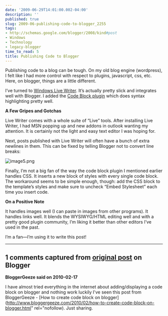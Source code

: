 ```yaml
---
date: '2009-06-29T14:01:00.002-04:00'
description: ''
published: true
slug: 2009-06-publishing-code-to-blogger_2255
tags:
- http://schemas.google.com/blogger/2008/kind#post
- Windows
- Technology
- legacy-blogger
time_to_read: 5
title: Publishing Code to Blogger
---
```



Publishing code to a blog can be tough. On my old blog engine (wordpress), I felt like I had more control with respect to plugins, javascript, css, etc. Here, on blogger, things are a little different. 

I’ve turned to [Windows Live Writer](http://windowslivewriter.spaces.live.com/). It’s actually pretty slick and integrates well with Blogger. I added the [Code Block plugin](http://gallery.live.com/liveItemDetail.aspx?li=1f57bd9b-a692-4593-9e9e-e2962d9c0eee) which does syntax highlighting pretty well. 

<strong>A Few Gripes and Gotchas</strong>

Live Writer comes with a whole suite of “Live” tools. After installing Live Writer, I had MSN popping up and new addons in outlook wanting my attention. It is certainly not the light and easy text editor I was hoping for.

Next, posts published with Live Writer will often have a bunch of extra newlines in them. This can be fixed by telling Blogger not to convert line breaks:

![image5.png](image5.png) 

Finally, I’m not a big fan of the way the code block plugin I mentioned earlier handles CSS. It inserts a new block of styles with every single code block. The workaround seems to be simple enough, though: add the CSS block to the template’s styles and make sure to uncheck “Embed Stylesheet” each time you insert code.

<strong>On a Positive Note</strong>

It handles images well (I can paste in images from other programs). It handles links well. It blends the WYSIWYG/HTML editing well and with a pretty good plugin community, I’m liking it better than other editors I’ve used in the past.

I’m a fan—I’m using it to write this post!

---

## 1 comments captured from [original post](https://blog.wassupy.com/2009/06/publishing-code-to-blogger_2255.html) on Blogger

**BloggerGeeze said on 2010-02-17**

I have almost tried everything in the internet about adding/displaying a code block on blogger and nothing work luckily I've seen this post from BloggerGeeze - [How to create code block on blogger](http://www.bloggergeeze.com/2010/02/how-to-create-code-block-on-blogger.html" rel="nofollow). Just sharing.

